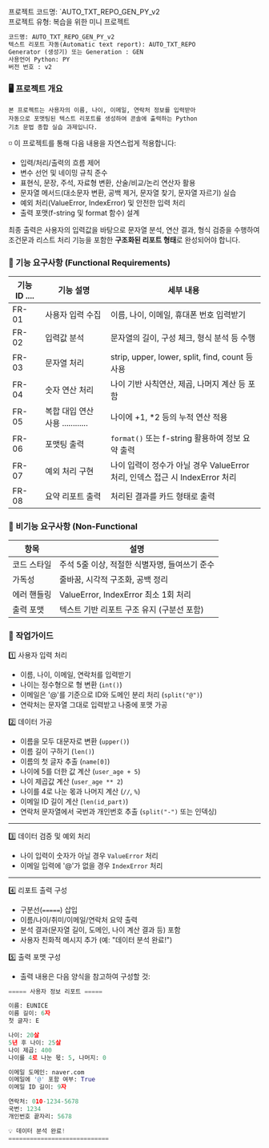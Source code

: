 프로젝트 코드명: `AUTO_TXT_REPO_GEN_PY_v2  
프로젝트 유형:  복습을 위한 미니 프로젝트

```python
코드명: AUTO_TXT_REPO_GEN_PY_v2
텍스트 리포트 자동(Automatic text report): AUTO_TXT_REPO
Generator (생성기) 또는 Generation : GEN
사용언어 Python: PY
버전 번호 : v2
```

### 🖥️ 프로젝트 개요
	본 프로젝트는 사용자의 이름, 나이, 이메일, 연락처 정보를 입력받아  
	자동으로 포맷팅된 텍스트 리포트를 생성하여 콘솔에 출력하는 Python 
	기초 문법 종합 실습 과제입니다.

◽ 이 프로젝트를 통해 다음 내용을 자연스럽게 적용합니다:
- 입력/처리/출력의 흐름 제어
- 변수 선언 및 네이밍 규칙 준수
- 표현식, 문장, 주석, 자료형 변환, 산술/비교/논리 연산자 활용
- 문자열 메서드(대소문자 변환, 공백 제거, 문자열 찾기, 문자열 자르기) 실습
- 예외 처리(ValueError, IndexError) 및 안전한 입력 처리
- 출력 포맷(f-string 및 format 함수) 설계

최종 출력은 사용자의 입력값을 바탕으로 문자열 분석, 연산 결과, 형식 검증을 수행하여  조건문과 리스트 처리 기능을 포함한 **구조화된 리포트 형태**로 완성되어야 합니다.

### 📄 기능 요구사항 (Functional Requirements)
| 기능 ID .... | 기능 설명                    | 세부 내용                                                  |
| ---------- | ------------------------ | ------------------------------------------------------ |
| FR-01      | 사용자 입력 수집                | 이름, 나이, 이메일, 휴대폰 번호 입력받기                               |
| FR-02      | 입력값 분석                   | 문자열의 길이, 구성 체크, 형식 분석 등 수행                             |
| FR-03      | 문자열 처리                   | strip, upper, lower, split, find, count 등 사용           |
| FR-04      | 숫자 연산 처리                 | 나이 기반 사칙연산, 제곱, 나머지 계산 등 포함                            |
| FR-05      | 복합 대입 연산 사용 ............ | 나이에 +1, *2 등의 누적 연산 적용                                 |
| FR-06      | 포맷팅 출력                   | `format()` 또는 f-string 활용하여 정보 요약 출력                   |
| FR-07      | 예외 처리 구현                 | 나이 입력이 정수가 아닐 경우 ValueError 처리, 인덱스 접근 시 IndexError 처리 |
| FR-08      | 요약 리포트 출력                | 처리된 결과를 카드 형태로 출력                                      |

### 📄  비기능 요구사항 (Non-Functional 
|항목|설명|
|---|---|
|코드 스타일|주석 5줄 이상, 적절한 식별자명, 들여쓰기 준수|
|가독성|줄바꿈, 시각적 구조화, 공백 정리|
|에러 핸들링|ValueError, IndexError 최소 1회 처리|
|출력 포맷|텍스트 기반 리포트 구조 유지 (구분선 포함)|

###  🔀 작업가이드

1️⃣ 사용자 입력 처리
- 이름, 나이, 이메일, 연락처를 입력받기
- 나이는 정수형으로 형 변환 (`int()`)
- 이메일은 '@'를 기준으로 ID와 도메인 분리 처리 (`split("@")`)
- 연락처는 문자열 그대로 입력받고 나중에 포맷 가공

2️⃣ 데이터 가공
- 이름을 모두 대문자로 변환 (`upper()`)
- 이름 길이 구하기 (`len()`)
- 이름의 첫 글자 추출 (`name[0]`)
- 나이에 5를 더한 값 계산 (`user_age + 5`)
- 나이 제곱값 계산 (`user_age ** 2`)
- 나이를 4로 나눈 몫과 나머지 계산 (`//`, `%`)
- 이메일 ID 길이 계산 (`len(id_part)`)
- 연락처 문자열에서 국번과 개인번호 추출 (`split("-")` 또는 인덱싱)

---
3️⃣ 데이터 검증 및 예외 처리
- 나이 입력이 숫자가 아닐 경우 `ValueError` 처리
- 이메일 입력에 '@'가 없을 경우 `IndexError` 처리
---
4️⃣ 리포트 출력 구성
- 구분선(`=====`) 삽입
- 이름/나이/취미/이메일/연락처 요약 출력
- 분석 결과(문자열 길이, 도메인, 나이 계산 결과 등) 포함
- 사용자 친화적 메시지 추가 (예: "데이터 분석 완료!")

5️⃣ 출력 포맷 구성
- 출력 내용은 다음 양식을 참고하여 구성할 것:
``` python
===== 사용자 정보 리포트 =====

이름: EUNICE
이름 길이: 6자
첫 글자: E

나이: 20살
5년 후 나이: 25살
나이 제곱: 400
나이를 4로 나눈 몫: 5, 나머지: 0

이메일 도메인: naver.com
이메일에 '@' 포함 여부: True
이메일 ID 길이: 9자

연락처: 010-1234-5678
국번: 1234
개인번호 끝자리: 5678

💡 데이터 분석 완료!
============================
```

